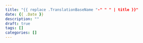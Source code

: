 ```yaml
---
title: "{{ replace .TranslationBaseName "-" " " | title }}"
date: {{ .Date }}
description: ""
draft: true
tags: []
categories: []
---
```


